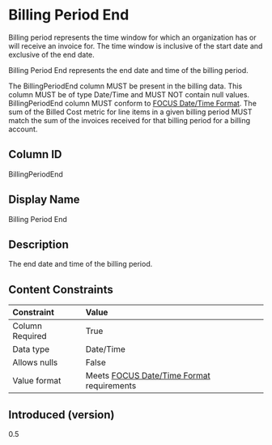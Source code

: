 # Billing Period End

Billing period represents the time window for which an organization has or will receive an invoice for. The time window is inclusive of the start date and exclusive of the end date.

Billing Period End represents the end date and time of the billing period.

The BillingPeriodEnd column MUST be present in the billing data. This column MUST be of type Date/Time and MUST NOT contain null values. BillingPeriodEnd column MUST conform to [FOCUS Date/Time Format](../attributes/datetime_format.md). The sum of the Billed Cost metric for line items in a given billing period MUST match the sum of the invoices received for that billing period for a billing account.

## Column ID

BillingPeriodEnd

## Display Name

Billing Period End

## Description

The end date and time of the billing period.

## Content Constraints

| Constraint      | Value                                                         |
|:----------------|:--------------------------------------------------------------|
| Column Required | True                                                          |
| Data type       | Date/Time                                                     |
| Allows nulls    | False                                                         |
| Value format    | Meets [FOCUS Date/Time Format](#date/timeformat) requirements |

## Introduced (version)

0.5

